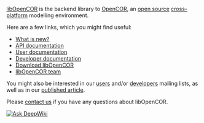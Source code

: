 [libOpenCOR](https://opencor.ws/libopencor/index.html) is the backend library to [OpenCOR](https://opencor.ws/), an [open source](https://opencor.ws/user/licensing.html) [cross-platform](https://opencor.ws/user/supportedPlatforms.html) modelling environment.

Here are a few links, which you might find useful:

- [What is new?](https://opencor.ws/libopencor/whatIsNew.html)
- [API documentation](https://opencor.ws/libopencor/api/index.html)
- [User documentation](https://opencor.ws/libopencor/user/index.html)
- [Developer documentation](https://opencor.ws/libopencor/developer/index.html)
- [Download libOpenCOR](https://opencor.ws/libopencor/downloads/index.html)
- [libOpenCOR team](https://opencor.ws/libopencor/team.html)

You might also be interested in our [users](https://groups.google.com/forum/#!forum/opencor-users) and/or [developers](https://groups.google.com/forum/#!forum/opencor-developers) mailing lists, as well as in our [published article](https://dx.doi.org/10.3389/fphys.2015.00026).

Please [contact us](https://opencor.ws/libopencor/contactUs.html) if you have any questions about libOpenCOR.

[![Ask DeepWiki](https://deepwiki.com/badge.svg)](https://deepwiki.com/opencor/libopencor)
